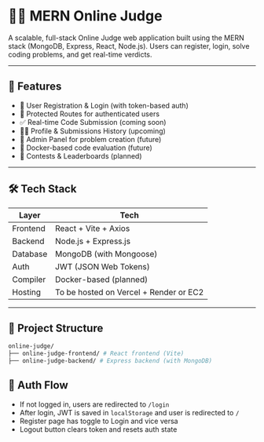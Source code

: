 # 👨‍💻 MERN Online Judge

A scalable, full-stack Online Judge web application built using the MERN stack (MongoDB, Express, React, Node.js). Users can register, login, solve coding problems, and get real-time verdicts.

---

## 🚀 Features

- 🧾 User Registration & Login (with token-based auth)
- 🔐 Protected Routes for authenticated users
- ✅ Real-time Code Submission (coming soon)
- 👨‍🏫 Profile & Submissions History (upcoming)
- 🧠 Admin Panel for problem creation (future)
- 🧪 Docker-based code evaluation (future)
- 🎯 Contests & Leaderboards (planned)

---

## 🛠️ Tech Stack

| Layer       | Tech                     |
|-------------|--------------------------|
| Frontend    | React + Vite + Axios     |
| Backend     | Node.js + Express.js     |
| Database    | MongoDB (with Mongoose)  |
| Auth        | JWT (JSON Web Tokens)    |
| Compiler    | Docker-based (planned)   |
| Hosting     | To be hosted on Vercel + Render or EC2 |

---

## 📂 Project Structure
```bash
online-judge/
├── online-judge-frontend/ # React frontend (Vite)
├── online-judge-backend/ # Express backend (with MongoDB)
```

## 🔐 Auth Flow

- If not logged in, users are redirected to `/login`
- After login, JWT is saved in `localStorage` and user is redirected to `/`
- Register page has toggle to Login and vice versa
- Logout button clears token and resets auth state
